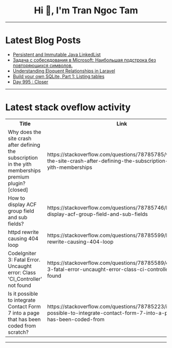 <h1 align="center">Hi 👋, I'm Tran Ngoc Tam</h1>

---

# Latest Blog Posts 
<!-- BLOG-POST-LIST:START -->
- [Persistent and Immutable Java LinkedList](https://dev.to/billsoumakis/persistent-and-immutable-java-linkedlist-5a5d)
- [Задача с собеседования в Microsoft: Наибольшая подстрока без повторяющихся символов.](https://dev.to/faangmaster/zadacha-s-sobiesiedovaniia-v-microsoft-naibolshaia-podstroka-biez-povtoriaiushchikhsia-simvolov-8hm)
- [Understanding Eloquent Relationships in Laravel](https://dev.to/msnmongare/-understanding-eloquent-relationships-in-laravel-9ob)
- [Build your own SQLite, Part 1: Listing tables](https://dev.to/geoffreycopin/build-your-own-sqlite-part-1-listing-tables-1b28)
- [Day 995 : Closer](https://dev.to/dwane/day-995-closer-4g31)
<!-- BLOG-POST-LIST:END -->

---

# Latest stack oveflow activity
<table>
  <tr><th>Title</th><th>Link</th></tr>
  <!-- STACKOVERFLOW:START --><tr><td>Why does the site crash after defining the subscription in the yith memberships premium plugin? [closed]</td><td>https://stackoverflow.com/questions/78785785/why-does-the-site-crash-after-defining-the-subscription-in-the-yith-memberships</td></tr><tr><td>How to display ACF group field and sub fields?</td><td>https://stackoverflow.com/questions/78785746/how-to-display-acf-group-field-and-sub-fields</td></tr><tr><td>httpd rewrite causing 404 loop</td><td>https://stackoverflow.com/questions/78785599/httpd-rewrite-causing-404-loop</td></tr><tr><td>CodeIgniter 3: Fatal Error. Uncaught error: Class &#39;CI_Controller&#39; not found</td><td>https://stackoverflow.com/questions/78785589/codeigniter-3-fatal-error-uncaught-error-class-ci-controller-not-found</td></tr><tr><td>Is it possible to integrate Contact Form 7 into a page that has been coded from scratch?</td><td>https://stackoverflow.com/questions/78785223/is-it-possible-to-integrate-contact-form-7-into-a-page-that-has-been-coded-from</td></tr><!-- STACKOVERFLOW:END -->
</table>

---


